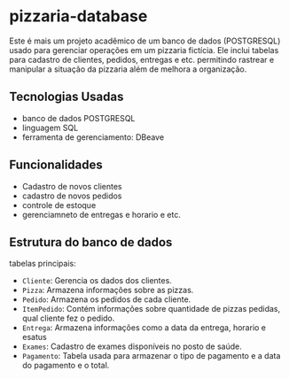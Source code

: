 # pizzaria-database

Este é mais um projeto acadêmico de um banco de dados (POSTGRESQL) usado para gerenciar operações em um pizzaria fictícia. Ele inclui tabelas para cadastro de clientes, pedidos, entregas e etc. permitindo rastrear e manipular a situação da pizzaria além de melhora a organização.

## Tecnologias Usadas
- banco de dados POSTGRESQL
- linguagem SQL
- ferramenta de gerenciamento: DBeave

## Funcionalidades
- Cadastro de novos clientes
- cadastro de novos pedidos
- controle de estoque
- gerenciamneto de entregas e horario e etc.

## Estrutura do banco de dados

tabelas principais:

  - `Cliente`: Gerencia os dados dos clientes.
  - `Pizza`: Armazena informações sobre as pizzas.
  - `Pedido`: Armazena os pedidos de cada cliente.
  - `ItemPedido`: Contém informações sobre quantidade de pizzas pedidas, qual cliente fez o pedido.
  - `Entrega`: Armazena informações como a data da entrega, horario e esatus
  - `Exames`: Cadastro de exames disponíveis no posto de saúde.
  - `Pagamento`: Tabela usada para armazenar o tipo de pagamento e a data do pagamento e o total.
